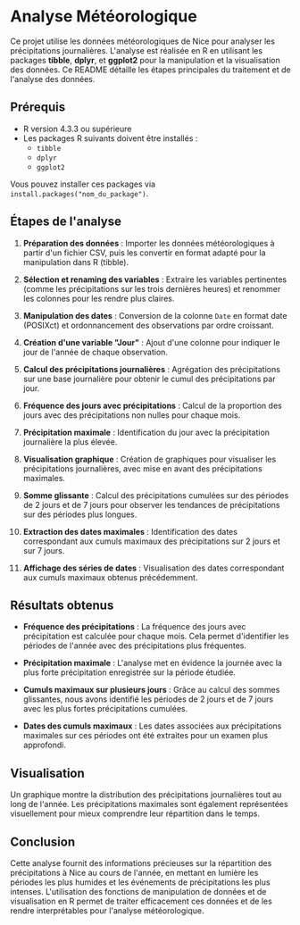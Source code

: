 # Analyse Météorologique

Ce projet utilise les données météorologiques de Nice pour analyser les précipitations journalières. L'analyse est réalisée en R en utilisant les packages **tibble**, **dplyr**, et **ggplot2** pour la manipulation et la visualisation des données. Ce README détaille les étapes principales du traitement et de l'analyse des données.

## Prérequis

- R version 4.3.3 ou supérieure
- Les packages R suivants doivent être installés :
  - `tibble`
  - `dplyr`
  - `ggplot2`

Vous pouvez installer ces packages via `install.packages("nom_du_package")`.

## Étapes de l'analyse

1. **Préparation des données** : Importer les données météorologiques à partir d'un fichier CSV, puis les convertir en format adapté pour la manipulation dans R (tibble).

2. **Sélection et renaming des variables** : Extraire les variables pertinentes (comme les précipitations sur les trois dernières heures) et renommer les colonnes pour les rendre plus claires.

3. **Manipulation des dates** : Conversion de la colonne `Date` en format date (POSIXct) et ordonnancement des observations par ordre croissant.

4. **Création d'une variable "Jour"** : Ajout d'une colonne pour indiquer le jour de l'année de chaque observation.

5. **Calcul des précipitations journalières** : Agrégation des précipitations sur une base journalière pour obtenir le cumul des précipitations par jour.

6. **Fréquence des jours avec précipitations** : Calcul de la proportion des jours avec des précipitations non nulles pour chaque mois.

7. **Précipitation maximale** : Identification du jour avec la précipitation journalière la plus élevée.

8. **Visualisation graphique** : Création de graphiques pour visualiser les précipitations journalières, avec mise en avant des précipitations maximales.

9. **Somme glissante** : Calcul des précipitations cumulées sur des périodes de 2 jours et de 7 jours pour observer les tendances de précipitations sur des périodes plus longues.

10. **Extraction des dates maximales** : Identification des dates correspondant aux cumuls maximaux des précipitations sur 2 jours et sur 7 jours.

11. **Affichage des séries de dates** : Visualisation des dates correspondant aux cumuls maximaux obtenus précédemment.

## Résultats obtenus

- **Fréquence des précipitations** : La fréquence des jours avec précipitation est calculée pour chaque mois. Cela permet d'identifier les périodes de l'année avec des précipitations plus fréquentes.

- **Précipitation maximale** : L'analyse met en évidence la journée avec la plus forte précipitation enregistrée sur la période étudiée.

- **Cumuls maximaux sur plusieurs jours** : Grâce au calcul des sommes glissantes, nous avons identifié les périodes de 2 jours et de 7 jours avec les plus fortes précipitations cumulées. 

- **Dates des cumuls maximaux** : Les dates associées aux précipitations maximales sur ces périodes ont été extraites pour un examen plus approfondi.

## Visualisation

Un graphique montre la distribution des précipitations journalières tout au long de l'année. Les précipitations maximales sont également représentées visuellement pour mieux comprendre leur répartition dans le temps.

## Conclusion

Cette analyse fournit des informations précieuses sur la répartition des précipitations à Nice au cours de l'année, en mettant en lumière les périodes les plus humides et les événements de précipitations les plus intenses. L'utilisation des fonctions de manipulation de données et de visualisation en R permet de traiter efficacement ces données et de les rendre interprétables pour l'analyse météorologique.
